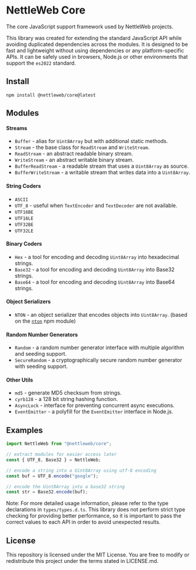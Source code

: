 # NettleWeb Core
The core JavaScript support framework used by NettleWeb projects.

This library was created for extending the standard JavaScript API while avoiding duplicated dependencies across the modules. It is designed to be fast and lightweight without using dependencies or any platform-specific APIs. It can be safely used in browsers, Node.js or other environments that support the `es2022` standard.

## Install
```
npm install @nettleweb/core@latest
```

## Modules
#### Streams
- `Buffer` - alias for `Uint8Array` but with additional static methods.
- `Stream` - the base class for `ReadStream` and `WriteStream`.
- `ReadStream` - an abstract readable binary stream.
- `WriteStream` - an abstract writable binary stream.
- `BufferReadStream` - a readable stream that uses a `Uint8Array` as source.
- `BufferWriteStream` - a writable stream that writes data into a `Uint8Array`.

#### String Coders
- `ASCII`
- `UTF_8` - useful when `TextEncoder` and `TextDecoder` are not available.
- `UTF16BE`
- `UTF16LE`
- `UTF32BE`
- `UTF32LE`

#### Binary Coders
- `Hex` - a tool for encoding and decoding `Uint8Array` into hexadecimal strings.
- `Base32` - a tool for encoding and decoding `Uint8Array` into Base32 strings.
- `Base64` - a tool for encoding and decoding `Uint8Array` into Base64 strings.

#### Object Serializers
- `NTON` - an object serializer that encodes objects into `Uint8Array`. (based on the [`nton`](https://github.com/ruochenjia/nton) npm module)

#### Random Number Generators
- `Random` - a random number generator interface with multiple algorithm and seeding support.
- `SecureRandom` - a cryptographically secure random number generator with seeding support.

#### Other Utils
- `md5` - generate MD5 checksum from strings.
- `cyrb128` - a 128 bit string hashing function.
- `AsyncLock` - interface for preventing concurrent async executions.
- `EventEmitter` - a polyfill for the `EventEmitter` interface in Node.js.

## Examples
```js
import NettleWeb from "@nettleweb/core";

// extract modules for easier access later
const { UTF_8, Base32 } = NettleWeb;

// encode a string into a Uint8Array using utf-8 encoding
const buf = UTF_8.encode("google");

// encode the Uint8Array into a base32 string
const str = Base32.encode(buf);
```
Note: For more detailed usage information, please refer to the type declarations in `types/types.d.ts`. This library does not perform strict type checking for providing better performance, so it is important to pass the correct values to each API in order to avoid unexpected results.

## License
This repository is licensed under the MIT License. You are free to modify or redistribute this project under the terms stated in LICENSE.md.
